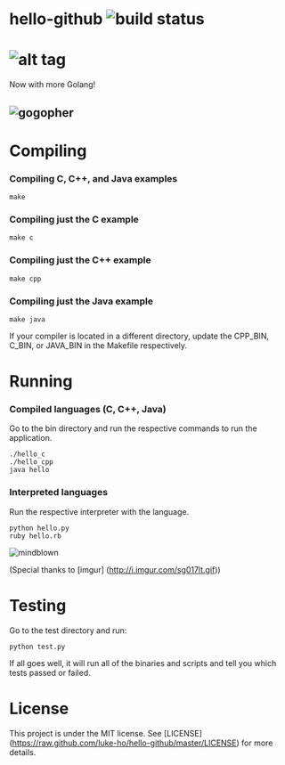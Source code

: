 hello-github ![build status](https://travis-ci.org/luke-ho/hello-github.svg?branch=master)
============

![alt tag](https://raw.github.com/luke-ho/hello-github/master/img/hello_github.png)
============

Now with more Golang!

![gogopher](http://glenda.cat-v.org/friends/gordon-the-gopher.png) 
-----------

Compiling
============

### Compiling C, C++, and Java examples

    make

### Compiling just the C example

    make c

### Compiling just the C++ example

    make cpp

### Compiling just the Java example

    make java

If your compiler is located in a different directory, update the CPP_BIN, C_BIN, or JAVA_BIN in the Makefile respectively.

Running 
============

### Compiled languages (C, C++, Java)

Go to the bin directory and run the respective commands to run the application.

    ./hello_c
    ./hello_cpp
    java hello

### Interpreted languages

Run the respective interpreter with the language.

    python hello.py
    ruby hello.rb

![mindblown](https://raw.github.com/luke-ho/hello-github/master/img/mind_blown.gif) 

(Special thanks to [imgur] (http://i.imgur.com/sg017lt.gif))

Testing
============

Go to the test directory and run:

    python test.py

If all goes well, it will run all of the binaries and scripts and tell you which tests passed or failed. 
    

License
============

This project is under the MIT license. See [LICENSE] (https://raw.github.com/luke-ho/hello-github/master/LICENSE) for more details.
